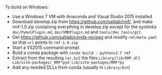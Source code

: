 To build on Windows:

 - Use a Windows 7 VM with Anaconda and Visual Studio 2015 installed
 - Download develop.zip from https://github.com/salilab/rmf/, and
   make rmf-1.0.zip containing everything in develop.zip except for the
   symlinks `doc/PymolPlugin.md`, `doc/VMDPlugin.md` and `tools/dev_tools/git`.
 - Get https://github.com/salilab/conda-recipes and modify `rmf/meta.yaml` so
   that `url` points to `rmf-1.0.zip`
 - Start a VS2015 command prompt
 - Build a conda package with `conda build --python=3.7 rmf`
 - Extract from the resulting `tar.bz2` the files
   `Library/lib/RMF.dll Lib/site-packages/_RMF*pyd Lib/site-packages/RMF*py`
 - Add any needed DLLs from conda (usually in `Library/bin`)
